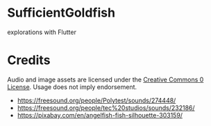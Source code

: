 # SufficientGoldfish
explorations with Flutter

# Credits

Audio and image assets are licensed under the
[Creative Commons 0 License](https://creativecommons.org/publicdomain/zero/1.0/). Usage does not
imply endorsement.

* https://freesound.org/people/Polytest/sounds/274448/
* https://freesound.org/people/tec%20studios/sounds/232186/
* https://pixabay.com/en/angelfish-fish-silhouette-303159/

